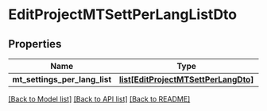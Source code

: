 # EditProjectMTSettPerLangListDto

## Properties
Name | Type | Description | Notes
------------ | ------------- | ------------- | -------------
**mt_settings_per_lang_list** | [**list[EditProjectMTSettPerLangDto]**](EditProjectMTSettPerLangDto.md) |  | [optional] 

[[Back to Model list]](../README.md#documentation-for-models) [[Back to API list]](../README.md#documentation-for-api-endpoints) [[Back to README]](../README.md)

